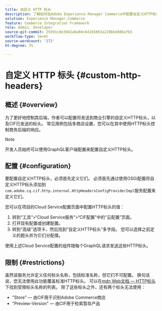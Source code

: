 ```yaml
---
title: 自定义 HTTP 标头
description: 了解如何在Adobe Experience Manager Commerce中配置自定义HTTP标头。
solution: Experience Manager,Commerce
feature: Commerce Integration Framework
role: Admin, Developer
source-git-commit: 29391c8e3042a8a04c64165663a228bb4886afb5
workflow-type: tm+mt
source-wordcount: '272'
ht-degree: 3%

---
```


# 自定义 HTTP 标头 {#custom-http-headers}

## 概述 {#overview}

为了更好地控制其后端，作者可以配置将发送到商业引擎的自定义HTTP标头，以及CIF已发送的标头。 常见用例包括多商店设置，您可以在其中使用HTTP标头控制商务后端的响应。

>[!NOTE]
>
>开发人员始终可以使用GraphQL客户端配置来配置自定义HTTP标头。
>

## 配置 {#configuration}

要配置自定义HTTP标头，必须首先定义它们。 必须首先通过使用OSGi配置将自定义HTTP标头添加到`com.adobe.cq.cif.http.internal.HttpHeadersConfigProviderImpl`服务配置来定义它们。

您可以在项目的Cloud Service配置页面中配置HTTP标头的值：

1. 转到“工具”>“Cloud Service服务”>“CIF配置”中的“云配置”页面。
1. 打开现有配置或创建配置。
1. 转到“高级”选项卡，然后找到“自定义HTTP标头”多字段。 您可以选择之前定义的题头并为它们分配值。

使用上述Cloud Service配置的组件随每个GraphQL请求发送这些HTTP标头。

## 限制 {#restrictions}

虽然该服务允许定义任何标头名称，包括标准名称，但它们不可配置。 换句话说，您无法使用此功能覆盖标准HTTP标头。 可以在[mdn Web文档 — HTTP标头](https://developer.mozilla.org/en-US/docs/Web/HTTP/Headers)下找到受限标头名称的列表。 除了这些标头之外，还有两个标头无法使用：

* &quot;Store&quot; — 由CIF用于识别Adobe Commerce商店
* &quot;Preview-Version&quot; — 由CIF用于检索暂存产品
